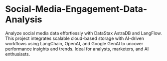 # Social-Media-Engagement-Data-Analysis
Analyze social media data effortlessly with DataStax AstraDB and LangFlow. This project integrates scalable cloud-based storage with AI-driven workflows using LangChain, OpenAI, and Google GenAI to uncover performance insights and trends. Ideal for analysts, marketers, and AI enthusiasts.
